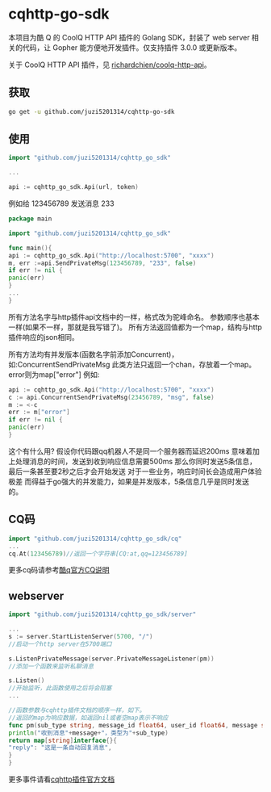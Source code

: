 # cqhttp-go-sdk

本项目为酷 Q 的 CoolQ HTTP API 插件的 Golang SDK，封装了 web server 相关的代码，让 Gopher 能方便地开发插件。仅支持插件 3.0.0 或更新版本。

关于 CoolQ HTTP API 插件，见 [richardchien/coolq-http-api](https://github.com/richardchien/coolq-http-api)。

## 获取
```bash
go get -u github.com/juzi5201314/cqhttp-go-sdk
```
## 使用
```go
import "github.com/juzi5201314/cqhttp_go_sdk"

...

api := cqhttp_go_sdk.Api(url, token)
```
例如给 123456789 发送消息 233
```go
package main

import "github.com/juzi5201314/cqhttp_go_sdk"

func main(){
api := cqhttp_go_sdk.Api("http://localhost:5700", "xxxx")
m, err :=api.SendPrivateMsg(123456789, "233", false)
if err != nil {
panic(err)
}
...
}
```
所有方法名字与http插件api文档中的一样，格式改为驼峰命名。
参数顺序也基本一样(如果不一样，那就是我写错了)。
所有方法返回值都为一个map，结构与http插件响应的json相同。

所有方法均有并发版本(函数名字前添加Concurrent)，如:ConcurrentSendPrivateMsg
此类方法只返回一个chan，存放着一个map。error则为map["error"]
例如:
```go
api := cqhttp_go_sdk.Api("http://localhost:5700", "xxxx")
c := api.ConcurrentSendPrivateMsg(23456789, "msg", false)
m := <-c
err := m["error"]
if err != nil {
panic(err)
}
```
这个有什么用?
假设你代码跟qq机器人不是同一个服务器而延迟200ms
意味着加上处理消息的时间，发送到收到响应信息需要500ms
那么你同时发送5条信息，最后一条甚至要2秒之后才会开始发送
对于一些业务，响应时间长会造成用户体验极差
而得益于go强大的并发能力，如果是并发版本，5条信息几乎是同时发送的。

## CQ码
```go
import "github.com/juzi5201314/cqhttp_go_sdk/cq"
...
cq.At(123456789)//返回一个字符串[CQ:at,qq=123456789]
```
更多cq码请参考[酷q官方CQ说明](https://d.cqp.me/Pro/CQ码)

## webserver
```go
import "github.com/juzi5201314/cqhttp_go_sdk/server"

...
s := server.StartListenServer(5700, "/")
//启动一个http server在5700端口

s.ListenPrivateMessage(server.PrivateMessageListener(pm))
//添加一个函数来监听私聊消息

s.Listen()
//开始监听，此函数使用之后将会阻塞
...

//函数参数与cqhttp插件文档的顺序一样，如下。
//返回的map为响应数据，如返回nil或者空map表示不响应
func pm(sub_type string, message_id float64, user_id float64, message string, font float64) map[string]interface{} {
println("收到消息"+message+"，类型为"+sub_type)
return map[string]interface{}{
"reply": "这是一条自动回复消息",
}
}
```
更多事件请看[cqhttp插件官方文档](https://cqhttp.cc/docs/3.4/#/Post)
